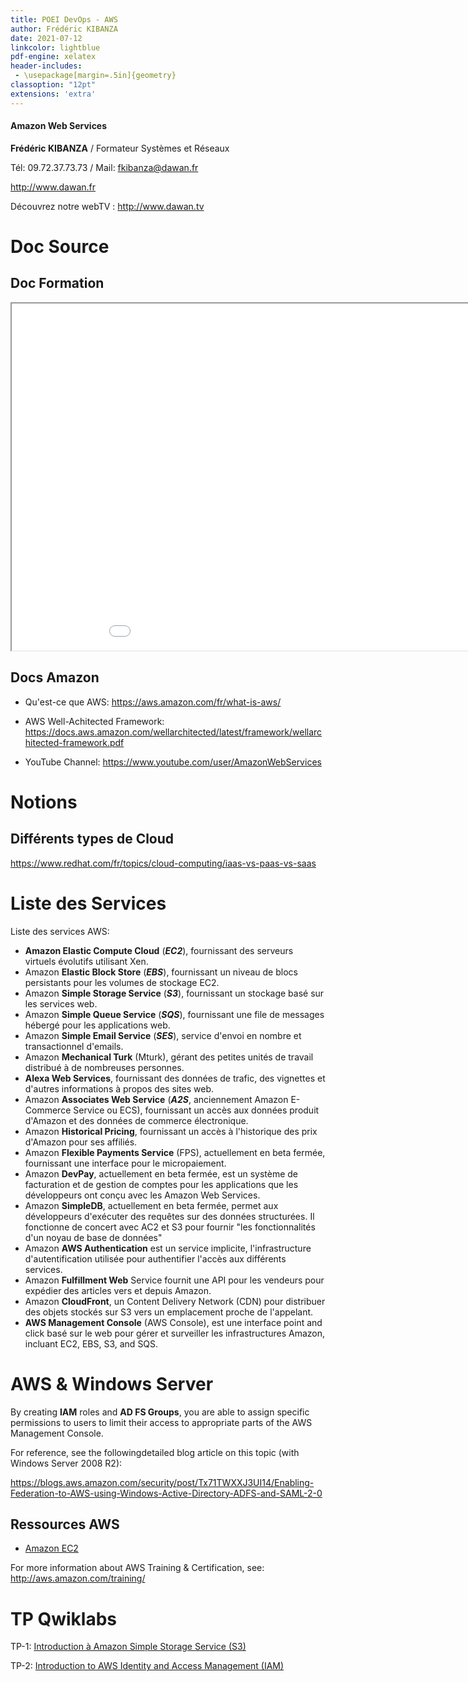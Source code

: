 ```yaml
---
title: POEI DevOps - AWS
author: Frédéric KIBANZA
date: 2021-07-12
linkcolor: lightblue
pdf-engine: xelatex
header-includes:
 - \usepackage[margin=.5in]{geometry}
classoption: "12pt"
extensions: 'extra'
---
```

<link rel="icon" href="favicon.png" type="image/png" />
<meta name="viewport" content="width=device-width, initial-scale=1.0">


#### Amazon Web Services

**Frédéric KIBANZA** / Formateur Systèmes et Réseaux

Tél: 09.72.37.73.73 / Mail: <fkibanza@dawan.fr>

<http://www.dawan.fr>

Découvrez notre webTV : <http://www.dawan.tv>

# Doc Source

## Doc Formation

<iframe src="2021-07-12-POEI-AWS/Frederic_Kibanza_Support_AWS_Init.pdf" width="1000px"  height="555px" allowfullscreen="yes"></iframe>


## Docs Amazon

- Qu'est-ce que AWS: <https://aws.amazon.com/fr/what-is-aws/>

- AWS Well-Achitected Framework: <https://docs.aws.amazon.com/wellarchitected/latest/framework/wellarchitected-framework.pdf>

- YouTube Channel: <https://www.youtube.com/user/AmazonWebServices>




# Notions

## Différents types de Cloud

<https://www.redhat.com/fr/topics/cloud-computing/iaas-vs-paas-vs-saas>


# Liste des Services

Liste des services AWS:

- **Amazon Elastic Compute Cloud** (***EC2***), fournissant des serveurs virtuels évolutifs utilisant Xen.
- Amazon **Elastic Block Store** (***EBS***), fournissant un niveau de blocs persistants pour les volumes de stockage EC2.
- Amazon **Simple Storage Service** (***S3***), fournissant un stockage basé sur les services web.
- Amazon **Simple Queue Service** (***SQS***), fournissant une file de messages hébergé pour les applications web.
- Amazon **Simple Email Service** (***SES***), service d'envoi en nombre et transactionnel d'emails.
- Amazon **Mechanical Turk** (Mturk), gérant des petites unités de travail distribué à de nombreuses personnes.
- **Alexa Web Services**, fournissant des données de trafic, des vignettes et d'autres informations à propos des sites web.
- Amazon **Associates Web Service** (***A2S***, anciennement Amazon E-Commerce Service ou ECS), fournissant un accès aux données produit d'Amazon et des données de commerce électronique.
- Amazon **Historical Pricing**, fournissant un accès à l'historique des prix d'Amazon pour ses affiliés.
- Amazon **Flexible Payments Service** (FPS), actuellement en beta fermée, fournissant une interface pour le micropaiement.
- Amazon **DevPay**, actuellement en beta fermée, est un système de facturation et de gestion de comptes pour les applications que les développeurs ont conçu avec les Amazon Web Services.
- Amazon **SimpleDB**, actuellement en beta fermée, permet aux développeurs d'exécuter des requêtes sur des données structurées. Il fonctionne de concert avec AC2 et S3 pour fournir "les fonctionnalités d'un noyau de base de données"
- Amazon **AWS Authentication** est un service implicite, l'infrastructure d'autentification utilisée pour authentifier l'accès aux différents services.
- Amazon **Fulfillment Web** Service fournit une API pour les vendeurs pour expédier des articles vers et depuis Amazon.
- Amazon **CloudFront**, un Content Delivery Network (CDN) pour distribuer des objets stockés sur S3 vers un emplacement proche de l'appelant.
- **AWS Management Console** (AWS Console), est une interface point and click basé sur le web pour gérer et surveiller les infrastructures Amazon, incluant EC2, EBS, S3, and SQS.


# AWS & Windows Server

By creating **IAM** roles and **AD FS Groups**, you are able to assign specific permissions to users to limit their access to appropriate parts of the AWS Management Console.

For reference, see the followingdetailed blog article on this topic (with Windows Server 2008 R2):

<https://blogs.aws.amazon.com/security/post/Tx71TWXXJ3UI14/Enabling-Federation-to-AWS-using-Windows-Active-Directory-ADFS-and-SAML-2-0>


## Ressources AWS

- [Amazon EC2](https://aws.amazon.com/fr/ec2/?ec2-whats-new.sort-by=item.additionalFields.postDateTime&ec2-whats-new.sort-order=desc)

For more information about AWS Training & Certification, see: <http://aws.amazon.com/training/>

# TP Qwiklabs

TP-1: [Introduction à Amazon Simple Storage Service (S3)](https://www.qwiklabs.com/focuses/16438?catalog_rank=%7B%22rank%22%3A2%2C%22num_filters%22%3A0%2C%22has_search%22%3Atrue%7D&parent=catalog&search_id=10984620)

TP-2: [Introduction to AWS Identity and Access Management (IAM)](https://www.qwiklabs.com/focuses/18123?catalog_rank=%7B%22rank%22%3A2%2C%22num_filters%22%3A0%2C%22has_search%22%3Atrue%7D&parent=catalog&search_id=11911521)

